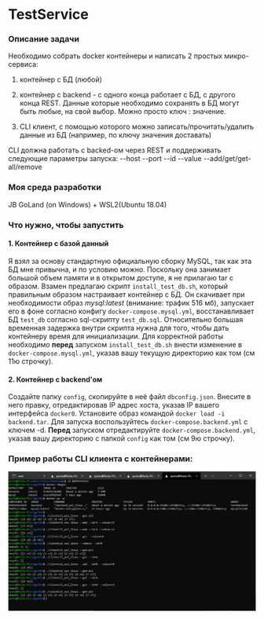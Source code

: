 # TestService

### Описание задачи

Необходимо собрать docker контейнеры и написать 2 простых микро-сервиса:

1) контейнер с БД (любой)

2) контейнер с backend - с одного конца работает с БД, с другого конца REST. Данные которые необходимо сохранять в БД могут быть любые, на свой выбор. Можно просто ключ : значение.

3) CLI клиент, с помощью которого можно записать/прочитать/удалить данные из БД (например, по ключу значения доставать)

CLI должна работать с backed-ом через REST и поддерживать следующие параметры запуска: --host --port --id --value --add/get/get-all/remove

### Моя среда разработки

JB GoLand (on Windows) + WSL2(Ubuntu 18.04)

### Что нужно, чтобы запустить

#### 1. Контейнер с базой данный

Я взял за основу стандартную официальную сборку MySQL, так как эта БД мне привычна, и по условию можно. Поскольку она занимает большой объем памяти и в открытом доступе, я не прилагаю tar с образом. Взамен предлагаю скрипт `install_test_db.sh`, который правильным образом настраивает контейнер с БД. 
Он скачивает при необходимости образ *mysql:latest* (внимание: трафик 516 мб), запускает его в фоне согласно конфигу `docker-compose.mysql.yml`, восстанавливает БД `test_db` согласно sql-скрипту `test_db.sql`. Относительно большая временная задержка внутри скрипта нужна для того, чтобы дать контейнеру время для инициализации.
Для корректной работы необходимо **перед** запуском `install_test_db.sh` внести изменение в `docker-compose.mysql.yml`, указав вашу текущую директорию как том (см 11ю строчку). 

#### 2. Контейнер с backend'ом

Создайте папку `config`, скопируйте в неё файл `dbconfig.json`. Внесите в него правку, отредактировав IP адрес хоста, указав IP вашего интерфейса `docker0`.
Установите образ командой `docker load -i backend.tar`. Для запуска воспользуйтесь `docker-compose.backend.yml` с ключем -d. **Перед** запуском отредактируйте `docker-compose.backend.yml`, указав вашу  директорию с папкой  `config` как том (см 9ю строчку). 

### Пример работы CLI клиента с контейнерами:

![test run](./scrin.png)